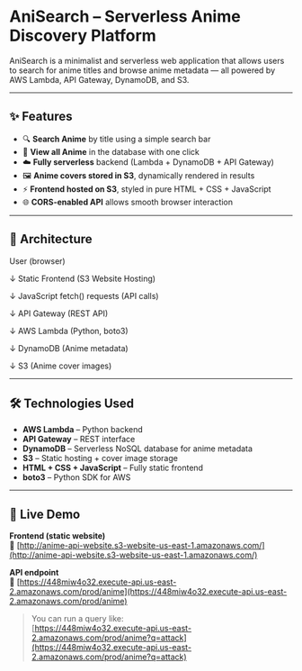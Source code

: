 # AniSearch – Serverless Anime Discovery Platform

AniSearch is a minimalist and serverless web application that allows users to search for anime titles and browse anime metadata — all powered by AWS Lambda, API Gateway, DynamoDB, and S3.

---

## ✨ Features

- 🔍 **Search Anime** by title using a simple search bar
- 📃 **View all Anime** in the database with one click
- ☁️ **Fully serverless** backend (Lambda + DynamoDB + API Gateway)
- 🖼️ **Anime covers stored in S3**, dynamically rendered in results
- ⚡ **Frontend hosted on S3**, styled in pure HTML + CSS + JavaScript
- 🌐 **CORS-enabled API** allows smooth browser interaction

---

## 🧱 Architecture

User (browser)

↓
Static Frontend (S3 Website Hosting)

↓
JavaScript fetch() requests (API calls)

↓
API Gateway (REST API)

↓
AWS Lambda (Python, boto3)

↓
DynamoDB (Anime metadata)

↓
S3 (Anime cover images)

---

## 🛠️ Technologies Used

- **AWS Lambda** – Python backend
- **API Gateway** – REST interface
- **DynamoDB** – Serverless NoSQL database for anime metadata
- **S3** – Static hosting + cover image storage
- **HTML + CSS + JavaScript** – Fully static frontend
- **boto3** – Python SDK for AWS

---

## 🚀 Live Demo

**Frontend (static website)**  
📍 [http://anime-api-website.s3-website-us-east-1.amazonaws.com/](http://anime-api-website.s3-website-us-east-1.amazonaws.com/)

**API endpoint**  
📍 [https://448miw4o32.execute-api.us-east-2.amazonaws.com/prod/anime](https://448miw4o32.execute-api.us-east-2.amazonaws.com/prod/anime)

> You can run a query like:  
> [https://448miw4o32.execute-api.us-east-2.amazonaws.com/prod/anime?q=attack](https://448miw4o32.execute-api.us-east-2.amazonaws.com/prod/anime?q=attack)

